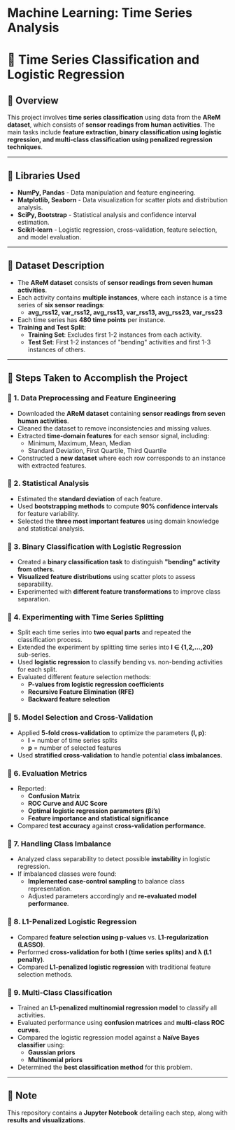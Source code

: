 # Machine Learning: Time Series Analysis
# 🔷 Time Series Classification and Logistic Regression

## 🔶 Overview
This project involves **time series classification** using data from the **AReM dataset**, which consists of **sensor readings from human activities**. The main tasks include **feature extraction, binary classification using logistic regression, and multi-class classification using penalized regression techniques**.

---

## **🔷 Libraries Used**
- **NumPy, Pandas** - Data manipulation and feature engineering.
- **Matplotlib, Seaborn** - Data visualization for scatter plots and distribution analysis.
- **SciPy, Bootstrap** - Statistical analysis and confidence interval estimation.
- **Scikit-learn** - Logistic regression, cross-validation, feature selection, and model evaluation.

---

## **🔷 Dataset Description**
- The **AReM dataset** consists of **sensor readings from seven human activities**.
- Each activity contains **multiple instances**, where each instance is a time series of **six sensor readings**:
  - **avg_rss12, var_rss12, avg_rss13, var_rss13, avg_rss23, var_rss23**
- Each time series has **480 time points** per instance.
- **Training and Test Split**:
  - **Training Set**: Excludes first 1-2 instances from each activity.
  - **Test Set**: First 1-2 instances of "bending" activities and first 1-3 instances of others.

---

## **🔷 Steps Taken to Accomplish the Project**

### **🔶 1. Data Preprocessing and Feature Engineering**
- Downloaded the **AReM dataset** containing **sensor readings from seven human activities**.
- Cleaned the dataset to remove inconsistencies and missing values.
- Extracted **time-domain features** for each sensor signal, including:
  - Minimum, Maximum, Mean, Median
  - Standard Deviation, First Quartile, Third Quartile
- Constructed a **new dataset** where each row corresponds to an instance with extracted features.

### **🔶 2. Statistical Analysis**
- Estimated the **standard deviation** of each feature.
- Used **bootstrapping methods** to compute **90% confidence intervals** for feature variability.
- Selected the **three most important features** using domain knowledge and statistical analysis.

### **🔶 3. Binary Classification with Logistic Regression**
- Created a **binary classification task** to distinguish **"bending" activity from others**.
- **Visualized feature distributions** using scatter plots to assess separability.
- Experimented with **different feature transformations** to improve class separation.

### **🔶 4. Experimenting with Time Series Splitting**
- Split each time series into **two equal parts** and repeated the classification process.
- Extended the experiment by splitting time series into **l ∈ {1,2,…,20}** sub-series.
- Used **logistic regression** to classify bending vs. non-bending activities for each split.
- Evaluated different feature selection methods:
  - **P-values from logistic regression coefficients**
  - **Recursive Feature Elimination (RFE)**
  - **Backward feature selection**
  
### **🔶 5. Model Selection and Cross-Validation**
- Applied **5-fold cross-validation** to optimize the parameters **(l, p)**:
  - **l** = number of time series splits
  - **p** = number of selected features
- Used **stratified cross-validation** to handle potential **class imbalances**.

### **🔶 6. Evaluation Metrics**
- Reported:
  - **Confusion Matrix**
  - **ROC Curve and AUC Score**
  - **Optimal logistic regression parameters (βi’s)**
  - **Feature importance and statistical significance**
- Compared **test accuracy** against **cross-validation performance**.

### **🔶 7. Handling Class Imbalance**
- Analyzed class separability to detect possible **instability** in logistic regression.
- If imbalanced classes were found:
  - **Implemented case-control sampling** to balance class representation.
  - Adjusted parameters accordingly and **re-evaluated model performance**.

### **🔶 8. L1-Penalized Logistic Regression**
- Compared **feature selection using p-values** vs. **L1-regularization (LASSO)**.
- Performed **cross-validation for both l (time series splits) and λ (L1 penalty)**.
- Compared **L1-penalized logistic regression** with traditional feature selection methods.

### **🔶 9. Multi-Class Classification**
- Trained an **L1-penalized multinomial regression model** to classify all activities.
- Evaluated performance using **confusion matrices** and **multi-class ROC curves**.
- Compared the logistic regression model against a **Naïve Bayes classifier** using:
  - **Gaussian priors**
  - **Multinomial priors**
- Determined the **best classification method** for this problem.

---
## 📌 **Note**
This repository contains a **Jupyter Notebook** detailing each step, along with **results and visualizations**.
